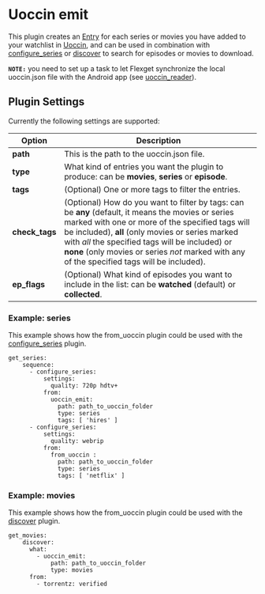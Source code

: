 # Uoccin emit
This plugin creates an [Entry](/Entry) for each series or movies you have added to your watchlist in [Uoccin](https://play.google.com/store/apps/details?id=net.ggelardi.uoccin), and can be used in combination with [configure_series](/Plugins/configure_series) or [discover](/Plugins/discover) to search for episodes or movies to download.

**`NOTE:`** you need to set up a task to let Flexget synchronize the local uoccin.json file with the Android app (see [uoccin_reader](/uoccin_reader)).  

## Plugin Settings
Currently the following settings are supported:



|  Option  |  Description  |
| --- | --- |
| **path** | This is the path to the uoccin.json file. |
| **type** | What kind of entries you want the plugin to produce: can be **movies**, **series** or **episode**. |
| **tags** | (Optional) One or more tags to filter the entries. |
| **check_tags** | (Optional) How do you want to filter by tags: can be **any** (default, it means the movies or series marked with one or more of the specified tags will be included), **all** (only movies or series marked with *all* the specified tags will be included) or **none** (only movies or series *not* marked with any of the specified tags will be included). |
| **ep_flags** | (Optional) What kind of episodes you want to include in the list: can be **watched** (default) or **collected**. |


### Example: series
This example shows how the from_uoccin plugin could be used with the [configure_series](/Plugins/configure_series) plugin.

```
get_series:
    sequence:
      - configure_series:
          settings:
            quality: 720p hdtv+
          from:
            uoccin_emit:
              path: path_to_uoccin_folder
              type: series
              tags: [ 'hires' ]
      - configure_series:
          settings:
            quality: webrip
          from:
            from_uoccin :
              path: path_to_uoccin_folder
              type: series
              tags: [ 'netflix' ]
```
  

### Example: movies
This example shows how the from_uoccin plugin could be used with the [discover](/Plugins/discover) plugin.

```
get_movies:
    discover:
      what:
        - uoccin_emit:
            path: path_to_uoccin_folder
            type: movies
      from:
        - torrentz: verified
```

  
